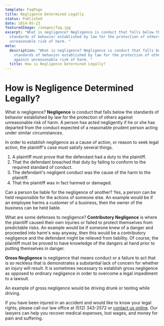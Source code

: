 ```yaml
---
template: FaqPage
title: Negligence Determined Legally
status: Published
date: 2014-05-23
featuredImage: /images/faq.jpg
excerpt: "What is negligence? Negligence is conduct that falls below the
  standards of behavior established by law for the protection of others against
  unreasonable risk of harm. "
meta:
  description: "What is negligence? Negligence is conduct that falls below the
    standards of behavior established by law for the protection of others
    against unreasonable risk of harm. "
  title: How is Negligence Determined Legally?
---
```

<!--StartFragment-->

# How is Negligence Determined Legally?

<!--EndFragment-->

<!--StartFragment-->

What is negligence? **Negligence** is conduct that falls below the standards of behavior established by law for the protection of others against unreasonable risk of harm. A person has acted negligently if he or she has departed from the conduct expected of a reasonable prudent person acting under similar circumstances.

In order to establish negligence as a cause of action, or reason to seek legal action, the plaintiff's case must satisfy several things.

1. A plaintiff must prove that the defendant had a duty to the plaintiff.
2. That the defendant breached that duty by failing to conform to the required standard of conduct.
3. The defendant's negligent conduct was the cause of the harm to the plaintiff.
4. That the plaintiff was in fact harmed or damaged.

Can a person be liable for the negligence of another? Yes, a person can be held responsible for the actions of someone else. An example would be if an employee harms a customer of a business, then the owner of the business can be held liable.

What are some defenses to negligence? **Contributory Negligence** is where the plaintiff caused their own injuries or failed to protect themselves from predictable risks. An example would be if someone knew of a danger and proceeded into harm's way anyway, then this would be a contributory negligence and the defendant might be relieved from liability. Of course, the plaintiff must be proved to have knowledge of the dangers at hand prior to putting themselves in danger.

**Gross Negligence** is negligence that means conduct or a failure to act that is so reckless that is demonstrates a substantial lack of concern for whether an injury will result. It is sometimes necessary to establish gross negligence as opposed to ordinary negligence in order to overcome a legal impediment to a lawsuit.

An example of gross negligence would be driving drunk or texting while driving.

If you have been injured in an accident and would like to know your legal rights, please call our law office at (512) 343-2572 or [contact us online](https://www.austinaccidentlawyer.com/about-us/contact-us/ "Contact Us"). Our lawyers can help you recover medical expenses, lost wages, and money for pain and suffering.

<!--EndFragment-->